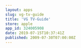 ```yaml
---
layout: apps
slug: vg-tv-guide
title: 'VG TV-Guide'
store: apple
app_id: 324005908
date: 2019-07-15T10:37:41Z
published: 2009-07-30T07:00:00Z
---
```

